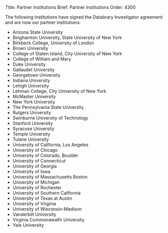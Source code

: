 Title: Partner Institutions
Brief: Partner Institutions
Order: 4300

The following Institutions have signed the Databrary Investigator agreement and are now our partner institutions:

* Arizona State University
* Binghamton University, State University of New York
* Birkbeck College, University of London
* Brown University
* College of Staten Island, City University of New York
* College of William and Mary
* Duke University
* Gallaudet University
* Georgetown University
* Indiana University
* Lehigh University
* Lehman College, City University of New York
* McMaster University
* New York University
* The Pennsylvania State University
* Rutgers University
* Swinburne University of Technology
* Stanford University
* Syracuse University
* Temple University
* Tulane University
* University of California, Los Angeles
* University of Chicago
* University of Colorado, Boulder
* University of Connecticut
* University of Georgia
* University of Iowa
* University of Massachusetts Boston
* University of Michigan 
* University of Rochester
* University of Southern California
* University of Texas at Austin
* University of Virginia
* University of Wisconsin-Madison
* Vanderbilt University
* Virginia Commonwealth University
* Yale University 
